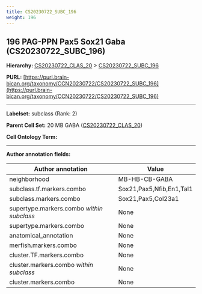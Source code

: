 ```yaml
---
title: CS20230722_SUBC_196
weight: 196
---
```

## 196 PAG-PPN Pax5 Sox21 Gaba (CS20230722_SUBC_196)
<b>Hierarchy: </b>
[CS20230722_CLAS_20](../CS20230722_CLAS_20) >
[CS20230722_SUBC_196](../CS20230722_SUBC_196)

**PURL:** [https://purl.brain-bican.org/taxonomy/CCN20230722/CS20230722_SUBC_196](https://purl.brain-bican.org/taxonomy/CCN20230722/CS20230722_SUBC_196)

---


**Labelset:** subclass (Rank: 2)

**Parent Cell Set:** 20 MB GABA ([CS20230722_CLAS_20](../CS20230722_CLAS_20))



**Cell Ontology Term:** 

[MARKER GENES.]: #


---

[TRANSFERRED ANNOTATIONS.]: #


[AUTHOR ANNOTATION FIELDS.]: #


**Author annotation fields:**

| Author annotation | Value |
|-------------------|-------|
|neighborhood|MB-HB-CB-GABA|
|subclass.tf.markers.combo|Sox21,Pax5,Nfib,En1,Tal1|
|subclass.markers.combo|Sox21,Pax5,Col23a1|
|supertype.markers.combo _within subclass_|None|
|supertype.markers.combo|None|
|anatomical_annotation|None|
|merfish.markers.combo|None|
|cluster.TF.markers.combo|None|
|cluster.markers.combo _within subclass_|None|
|cluster.markers.combo|None|
